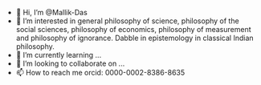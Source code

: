 - 👋 Hi, I’m @Mallik-Das
- 👀 I’m interested in general philosophy of science, philosophy of the social sciences, philosophy of economics, philosophy of measurement and philosophy of ignorance. Dabble in epistemology in classical Indian philosophy.
- 🌱 I’m currently learning ...
- 💞️ I’m looking to collaborate on ...
- 📫 How to reach me orcid: 0000-0002-8386-8635 

<!---
Mallik-Das/Mallik-Das is a ✨ special ✨ repository because its `README.md` (this file) appears on your GitHub profile.
You can click the Preview link to take a look at your changes.
--->
